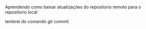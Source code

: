 Aprendendo como baixar atualizações do repositorio remoto para o repositorio local

lembrei do comando git commit
